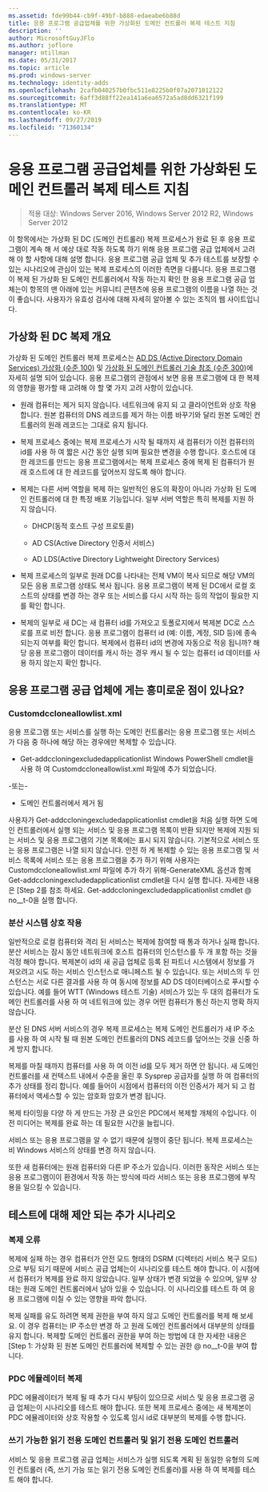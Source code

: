 ```yaml
---
ms.assetid: fde99b44-cb9f-49bf-b888-edaeabe6b88d
title: 응용 프로그램 공급업체를 위한 가상화된 도메인 컨트롤러 복제 테스트 지침
description: ''
author: MicrosoftGuyJFlo
ms.author: joflore
manager: mtillman
ms.date: 05/31/2017
ms.topic: article
ms.prod: windows-server
ms.technology: identity-adds
ms.openlocfilehash: 2cafb040257b0fbc511e8225b0f07a2071012122
ms.sourcegitcommit: 6aff3d88ff22ea141a6ea6572a5ad8dd6321f199
ms.translationtype: MT
ms.contentlocale: ko-KR
ms.lasthandoff: 09/27/2019
ms.locfileid: "71360134"
---
```

# <a name="virtualized-domain-controller-cloning-test-guidance-for-application-vendors"></a>응용 프로그램 공급업체를 위한 가상화된 도메인 컨트롤러 복제 테스트 지침

>적용 대상: Windows Server 2016, Windows Server 2012 R2, Windows Server 2012

이 항목에서는 가상화 된 DC (도메인 컨트롤러) 복제 프로세스가 완료 된 후 응용 프로그램이 계속 해 서 예상 대로 작동 하도록 하기 위해 응용 프로그램 공급 업체에서 고려해 야 할 사항에 대해 설명 합니다. 응용 프로그램 공급 업체 및 추가 테스트를 보장할 수 있는 시나리오에 관심이 있는 복제 프로세스의 이러한 측면을 다룹니다. 응용 프로그램이 복제 된 가상화 된 도메인 컨트롤러에서 작동 하는지 확인 한 응용 프로그램 공급 업체는이 항목의 맨 아래에 있는 커뮤니티 콘텐츠에 응용 프로그램의 이름을 나열 하는 것이 좋습니다. 사용자가 유효성 검사에 대해 자세히 알아볼 수 있는 조직의 웹 사이트입니다.  
  
## <a name="overview-of-virtualized-dc-cloning"></a>가상화 된 DC 복제 개요  
가상화 된 도메인 컨트롤러 복제 프로세스는 [AD DS (Active Directory Domain Services) 가상화 (수준 100)](https://technet.microsoft.com/library/hh831734.aspx) 및 [가상화 된 도메인 컨트롤러 기술 참조 (수준 300)](https://technet.microsoft.com/library/jj574214.aspx)에 자세히 설명 되어 있습니다. 응용 프로그램의 관점에서 보면 응용 프로그램에 대 한 복제의 영향을 평가할 때 고려해 야 할 몇 가지 고려 사항이 있습니다.  
  
-   원래 컴퓨터는 제거 되지 않습니다. 네트워크에 유지 되 고 클라이언트와 상호 작용 합니다. 원본 컴퓨터의 DNS 레코드를 제거 하는 이름 바꾸기와 달리 원본 도메인 컨트롤러의 원래 레코드는 그대로 유지 됩니다.  
  
-   복제 프로세스 중에는 복제 프로세스가 시작 될 때까지 새 컴퓨터가 이전 컴퓨터의 id를 사용 하 여 짧은 시간 동안 실행 되며 필요한 변경을 수행 합니다. 호스트에 대 한 레코드를 만드는 응용 프로그램에서는 복제 프로세스 중에 복제 된 컴퓨터가 원래 호스트에 대 한 레코드를 덮어쓰지 않도록 해야 합니다.  
  
-   복제는 다른 서버 역할을 복제 하는 일반적인 용도의 확장이 아니라 가상화 된 도메인 컨트롤러에 대 한 특정 배포 기능입니다. 일부 서버 역할은 특히 복제를 지원 하지 않습니다.  
  
    -   DHCP(동적 호스트 구성 프로토콜)  
  
    -   AD CS(Active Directory 인증서 서비스)  
  
    -   AD LDS(Active Directory Lightweight Directory Services)  
  
-   복제 프로세스의 일부로 원래 DC를 나타내는 전체 VM이 복사 되므로 해당 VM의 모든 응용 프로그램 상태도 복사 됩니다. 응용 프로그램이 복제 된 DC에서 로컬 호스트의 상태를 변경 하는 경우 또는 서비스를 다시 시작 하는 등의 작업이 필요한 지를 확인 합니다.  
  
-   복제의 일부로 새 DC는 새 컴퓨터 id를 가져오고 토폴로지에서 복제본 DC로 스스로를 프로 비전 합니다. 응용 프로그램이 컴퓨터 id (예: 이름, 계정, SID 등)에 종속 되는지 여부를 확인 합니다. 복제에서 컴퓨터 id의 변경에 자동으로 적응 됩니까? 해당 응용 프로그램이 데이터를 캐시 하는 경우 캐시 될 수 있는 컴퓨터 id 데이터를 사용 하지 않는지 확인 합니다.  
  
## <a name="what-is-interesting-for-application-vendors"></a>응용 프로그램 공급 업체에 게는 흥미로운 점이 있나요?  
  
### <a name="customdccloneallowlistxml"></a>Customdccloneallowlist.xml  
응용 프로그램 또는 서비스를 실행 하는 도메인 컨트롤러는 응용 프로그램 또는 서비스가 다음 중 하나에 해당 하는 경우에만 복제할 수 있습니다.  
  
-   Get-addccloningexcludedapplicationlist Windows PowerShell cmdlet을 사용 하 여 Customdccloneallowlist.xml 파일에 추가 되었습니다.  
  
-또는-  
  
-   도메인 컨트롤러에서 제거 됨  
  
사용자가 Get-addccloningexcludedapplicationlist cmdlet을 처음 실행 하면 도메인 컨트롤러에서 실행 되는 서비스 및 응용 프로그램 목록이 반환 되지만 복제에 지원 되는 서비스 및 응용 프로그램의 기본 목록에는 표시 되지 않습니다. 기본적으로 서비스 또는 응용 프로그램은 나열 되지 않습니다. 안전 하 게 복제할 수 있는 응용 프로그램 및 서비스 목록에 서비스 또는 응용 프로그램을 추가 하기 위해 사용자는 Customdccloneallowlist.xml 파일에 추가 하기 위해-GenerateXML 옵션과 함께 Get-addccloningexcludedapplicationlist cmdlet을 다시 실행 합니다. 자세한 내용은 [Step 2를 참조 하세요. Get-addccloningexcludedapplicationlist cmdlet @ no__t-0을 실행 합니다.  
  
### <a name="distributed-system-interactions"></a>분산 시스템 상호 작용  
일반적으로 로컬 컴퓨터와 격리 된 서비스는 복제에 참여할 때 통과 하거나 실패 합니다. 분산 서비스는 잠시 동안 네트워크에 호스트 컴퓨터의 인스턴스를 두 개 포함 하는 것을 걱정 해야 합니다. 복제본이 id의 새 공급 업체로 등록 된 파트너 시스템에서 정보를 가져오려고 시도 하는 서비스 인스턴스로 매니페스트 될 수 있습니다. 또는 서비스의 두 인스턴스는 서로 다른 결과를 사용 하 여 동시에 정보를 AD DS 데이터베이스로 푸시할 수 있습니다. 예를 들어 WTT (Windows 테스트 기술) 서비스가 있는 두 대의 컴퓨터가 도메인 컨트롤러를 사용 하 여 네트워크에 있는 경우 어떤 컴퓨터가 통신 하는지 명확 하지 않습니다.  
  
분산 된 DNS 서버 서비스의 경우 복제 프로세스는 복제 도메인 컨트롤러가 새 IP 주소를 사용 하 여 시작 될 때 원본 도메인 컨트롤러의 DNS 레코드를 덮어쓰는 것을 신중 하 게 방지 합니다.  
  
복제를 마칠 때까지 컴퓨터를 사용 하 여 이전 id를 모두 제거 하면 안 됩니다. 새 도메인 컨트롤러를 새 컨텍스트 내에서 수준을 올린 후 Sysprep 공급자를 실행 하 여 컴퓨터의 추가 상태를 정리 합니다. 예를 들어이 시점에서 컴퓨터의 이전 인증서가 제거 되 고 컴퓨터에서 액세스할 수 있는 암호화 암호가 변경 됩니다.  
  
복제 타이밍을 다양 하 게 만드는 가장 큰 요인은 PDC에서 복제할 개체의 수입니다. 이전 미디어는 복제를 완료 하는 데 필요한 시간을 늘립니다.  
  
서비스 또는 응용 프로그램을 알 수 없기 때문에 실행이 중단 됩니다. 복제 프로세스는 비 Windows 서비스의 상태를 변경 하지 않습니다.  
  
또한 새 컴퓨터에는 원래 컴퓨터와 다른 IP 주소가 있습니다. 이러한 동작은 서비스 또는 응용 프로그램이이 환경에서 작동 하는 방식에 따라 서비스 또는 응용 프로그램에 부작용을 일으킬 수 있습니다.  
  
## <a name="additional-scenarios-suggested-for-testing"></a>테스트에 대해 제안 되는 추가 시나리오  
  
### <a name="cloning-failure"></a>복제 오류  
복제에 실패 하는 경우 컴퓨터가 안전 모드 형태의 DSRM (디렉터리 서비스 복구 모드)으로 부팅 되기 때문에 서비스 공급 업체는이 시나리오를 테스트 해야 합니다. 이 시점에서 컴퓨터가 복제를 완료 하지 않았습니다. 일부 상태가 변경 되었을 수 있으며, 일부 상태는 원래 도메인 컨트롤러에서 남아 있을 수 있습니다. 이 시나리오를 테스트 하 여 응용 프로그램에 미칠 수 있는 영향을 파악 합니다.  
  
복제 실패를 유도 하려면 복제 권한을 부여 하지 않고 도메인 컨트롤러를 복제 해 보세요. 이 경우 컴퓨터는 IP 주소만 변경 하 고 원래 도메인 컨트롤러에서 대부분의 상태를 유지 합니다. 복제할 도메인 컨트롤러 권한을 부여 하는 방법에 대 한 자세한 내용은 [Step 1: 가상화 된 원본 도메인 컨트롤러에 복제할 수 있는 권한 @ no__t-0을 부여 합니다.  
  
### <a name="pdc-emulator-cloning"></a>PDC 에뮬레이터 복제  
PDC 에뮬레이터가 복제 될 때 추가 다시 부팅이 있으므로 서비스 및 응용 프로그램 공급 업체는이 시나리오를 테스트 해야 합니다. 또한 복제 프로세스 중에는 새 복제본이 PDC 에뮬레이터와 상호 작용할 수 있도록 임시 id로 대부분의 복제를 수행 합니다.  
  
### <a name="writable-versus-read-only-domain-controllers"></a>쓰기 가능한 읽기 전용 도메인 컨트롤러 및 읽기 전용 도메인 컨트롤러  
서비스 및 응용 프로그램 공급 업체는 서비스가 실행 되도록 계획 된 동일한 유형의 도메인 컨트롤러 (즉, 쓰기 가능 또는 읽기 전용 도메인 컨트롤러)를 사용 하 여 복제를 테스트 해야 합니다.  
  


